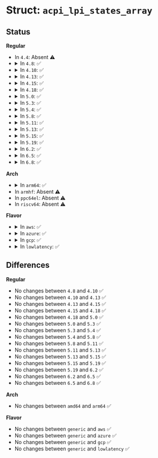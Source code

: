 # Struct: <code>acpi_lpi_states_array</code>

## Status
<b>Regular</b>
<ul>
<li>
In <code>4.4</code>: Absent ⚠️
</li>
<li>
<details>
<summary>In <code>4.8</code>: ✅</summary>

```c
struct acpi_lpi_states_array {
    unsigned int size;
    unsigned int composite_states_size;
    struct acpi_lpi_state *entries;
    struct acpi_lpi_state * composite_states[8];
};
```
</details>
</li>
<li>
<details>
<summary>In <code>4.10</code>: ✅</summary>

```c
struct acpi_lpi_states_array {
    unsigned int size;
    unsigned int composite_states_size;
    struct acpi_lpi_state *entries;
    struct acpi_lpi_state * composite_states[8];
};
```
</details>
</li>
<li>
<details>
<summary>In <code>4.13</code>: ✅</summary>

```c
struct acpi_lpi_states_array {
    unsigned int size;
    unsigned int composite_states_size;
    struct acpi_lpi_state *entries;
    struct acpi_lpi_state * composite_states[8];
};
```
</details>
</li>
<li>
<details>
<summary>In <code>4.15</code>: ✅</summary>

```c
struct acpi_lpi_states_array {
    unsigned int size;
    unsigned int composite_states_size;
    struct acpi_lpi_state *entries;
    struct acpi_lpi_state * composite_states[8];
};
```
</details>
</li>
<li>
<details>
<summary>In <code>4.18</code>: ✅</summary>

```c
struct acpi_lpi_states_array {
    unsigned int size;
    unsigned int composite_states_size;
    struct acpi_lpi_state *entries;
    struct acpi_lpi_state * composite_states[8];
};
```
</details>
</li>
<li>
<details>
<summary>In <code>5.0</code>: ✅</summary>

```c
struct acpi_lpi_states_array {
    unsigned int size;
    unsigned int composite_states_size;
    struct acpi_lpi_state *entries;
    struct acpi_lpi_state * composite_states[8];
};
```
</details>
</li>
<li>
<details>
<summary>In <code>5.3</code>: ✅</summary>

```c
struct acpi_lpi_states_array {
    unsigned int size;
    unsigned int composite_states_size;
    struct acpi_lpi_state *entries;
    struct acpi_lpi_state * composite_states[8];
};
```
</details>
</li>
<li>
<details>
<summary>In <code>5.4</code>: ✅</summary>

```c
struct acpi_lpi_states_array {
    unsigned int size;
    unsigned int composite_states_size;
    struct acpi_lpi_state *entries;
    struct acpi_lpi_state * composite_states[8];
};
```
</details>
</li>
<li>
<details>
<summary>In <code>5.8</code>: ✅</summary>

```c
struct acpi_lpi_states_array {
    unsigned int size;
    unsigned int composite_states_size;
    struct acpi_lpi_state *entries;
    struct acpi_lpi_state * composite_states[8];
};
```
</details>
</li>
<li>
<details>
<summary>In <code>5.11</code>: ✅</summary>

```c
struct acpi_lpi_states_array {
    unsigned int size;
    unsigned int composite_states_size;
    struct acpi_lpi_state *entries;
    struct acpi_lpi_state * composite_states[8];
};
```
</details>
</li>
<li>
<details>
<summary>In <code>5.13</code>: ✅</summary>

```c
struct acpi_lpi_states_array {
    unsigned int size;
    unsigned int composite_states_size;
    struct acpi_lpi_state *entries;
    struct acpi_lpi_state * composite_states[8];
};
```
</details>
</li>
<li>
<details>
<summary>In <code>5.15</code>: ✅</summary>

```c
struct acpi_lpi_states_array {
    unsigned int size;
    unsigned int composite_states_size;
    struct acpi_lpi_state *entries;
    struct acpi_lpi_state * composite_states[8];
};
```
</details>
</li>
<li>
<details>
<summary>In <code>5.19</code>: ✅</summary>

```c
struct acpi_lpi_states_array {
    unsigned int size;
    unsigned int composite_states_size;
    struct acpi_lpi_state *entries;
    struct acpi_lpi_state * composite_states[8];
};
```
</details>
</li>
<li>
<details>
<summary>In <code>6.2</code>: ✅</summary>

```c
struct acpi_lpi_states_array {
    unsigned int size;
    unsigned int composite_states_size;
    struct acpi_lpi_state *entries;
    struct acpi_lpi_state * composite_states[8];
};
```
</details>
</li>
<li>
<details>
<summary>In <code>6.5</code>: ✅</summary>

```c
struct acpi_lpi_states_array {
    unsigned int size;
    unsigned int composite_states_size;
    struct acpi_lpi_state *entries;
    struct acpi_lpi_state * composite_states[8];
};
```
</details>
</li>
<li>
<details>
<summary>In <code>6.8</code>: ✅</summary>

```c
struct acpi_lpi_states_array {
    unsigned int size;
    unsigned int composite_states_size;
    struct acpi_lpi_state *entries;
    struct acpi_lpi_state * composite_states[8];
};
```
</details>
</li>
</ul>
<b>Arch</b>
<ul>
<li>
<details>
<summary>In <code>arm64</code>: ✅</summary>

```c
struct acpi_lpi_states_array {
    unsigned int size;
    unsigned int composite_states_size;
    struct acpi_lpi_state *entries;
    struct acpi_lpi_state * composite_states[8];
};
```
</details>
</li>
<li>
In <code>armhf</code>: Absent ⚠️
</li>
<li>
In <code>ppc64el</code>: Absent ⚠️
</li>
<li>
In <code>riscv64</code>: Absent ⚠️
</li>
</ul>
<b>Flavor</b>
<ul>
<li>
<details>
<summary>In <code>aws</code>: ✅</summary>

```c
struct acpi_lpi_states_array {
    unsigned int size;
    unsigned int composite_states_size;
    struct acpi_lpi_state *entries;
    struct acpi_lpi_state * composite_states[8];
};
```
</details>
</li>
<li>
<details>
<summary>In <code>azure</code>: ✅</summary>

```c
struct acpi_lpi_states_array {
    unsigned int size;
    unsigned int composite_states_size;
    struct acpi_lpi_state *entries;
    struct acpi_lpi_state * composite_states[8];
};
```
</details>
</li>
<li>
<details>
<summary>In <code>gcp</code>: ✅</summary>

```c
struct acpi_lpi_states_array {
    unsigned int size;
    unsigned int composite_states_size;
    struct acpi_lpi_state *entries;
    struct acpi_lpi_state * composite_states[8];
};
```
</details>
</li>
<li>
<details>
<summary>In <code>lowlatency</code>: ✅</summary>

```c
struct acpi_lpi_states_array {
    unsigned int size;
    unsigned int composite_states_size;
    struct acpi_lpi_state *entries;
    struct acpi_lpi_state * composite_states[8];
};
```
</details>
</li>
</ul>

## Differences
<b>Regular</b>
<ul>
<li>
No changes between <code>4.8</code> and <code>4.10</code> ✅
</li>
<li>
No changes between <code>4.10</code> and <code>4.13</code> ✅
</li>
<li>
No changes between <code>4.13</code> and <code>4.15</code> ✅
</li>
<li>
No changes between <code>4.15</code> and <code>4.18</code> ✅
</li>
<li>
No changes between <code>4.18</code> and <code>5.0</code> ✅
</li>
<li>
No changes between <code>5.0</code> and <code>5.3</code> ✅
</li>
<li>
No changes between <code>5.3</code> and <code>5.4</code> ✅
</li>
<li>
No changes between <code>5.4</code> and <code>5.8</code> ✅
</li>
<li>
No changes between <code>5.8</code> and <code>5.11</code> ✅
</li>
<li>
No changes between <code>5.11</code> and <code>5.13</code> ✅
</li>
<li>
No changes between <code>5.13</code> and <code>5.15</code> ✅
</li>
<li>
No changes between <code>5.15</code> and <code>5.19</code> ✅
</li>
<li>
No changes between <code>5.19</code> and <code>6.2</code> ✅
</li>
<li>
No changes between <code>6.2</code> and <code>6.5</code> ✅
</li>
<li>
No changes between <code>6.5</code> and <code>6.8</code> ✅
</li>
</ul>
<b>Arch</b>
<ul>
<li>
No changes between <code>amd64</code> and <code>arm64</code> ✅
</li>
</ul>
<b>Flavor</b>
<ul>
<li>
No changes between <code>generic</code> and <code>aws</code> ✅
</li>
<li>
No changes between <code>generic</code> and <code>azure</code> ✅
</li>
<li>
No changes between <code>generic</code> and <code>gcp</code> ✅
</li>
<li>
No changes between <code>generic</code> and <code>lowlatency</code> ✅
</li>
</ul>
